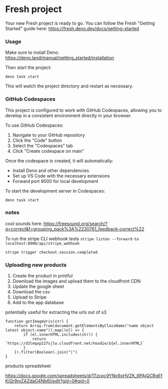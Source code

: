 # Fresh project

Your new Fresh project is ready to go. You can follow the Fresh "Getting
Started" guide here: https://fresh.deno.dev/docs/getting-started

### Usage

Make sure to install Deno: https://deno.land/manual/getting_started/installation

Then start the project:

```
deno task start
```

This will watch the project directory and restart as necessary.

### GitHub Codespaces

This project is configured to work with GitHub Codespaces, allowing you to
develop in a consistent environment directly in your browser.

To use GitHub Codespaces:

1. Navigate to your GitHub repository
2. Click the "Code" button
3. Select the "Codespaces" tab
4. Click "Create codespace on main"

Once the codespace is created, it will automatically:

- Install Deno and other dependencies
- Set up VS Code with the necessary extensions
- Forward port 8000 for local development

To start the development server in Codespaces:

```
deno task start
```

### notes

cool sounds here:
https://freesound.org/search/?q=correct&f=grouping_pack%3A%2230761_feedback-correct%22

To run the stripe CLI webhook tests
`stripe listen --forward-to localhost:8000/api/stripe_webhook`

`stripe trigger checkout.session.completed`

### Uploading new products

1. Create the product in printful
2. Download the images and upload them to the cloudfront CDN
3. Update the google sheet
4. Download the csv
5. Upload to Stripe
6. Add to the app database

potentially useful for extracting the urls out of s3

```
function getImageUris(str) {
    return Array.from(document.getElementsByClassName("name object latest object-name")).map((el) => {
        if (el.innerHTML.includes(str)) {
            return `https://d3leqxp227sjlw.cloudfront.net/hoodie/${el.innerHTML}`
        }
    }).filter(Boolean).join("|")
}
```

products spreadsheet

https://docs.google.com/spreadsheets/d/1Tzcpc9YNc6sHVZK_6PAjQCBgEfKiQr9mZAZdaG4Nb6I/edit?gid=0#gid=0
